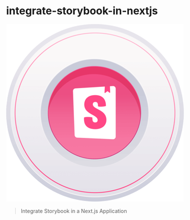 # integrate-storybook-in-nextjs

![sb](images/Storybook.png)

> Integrate Storybook in a Next.js Application
